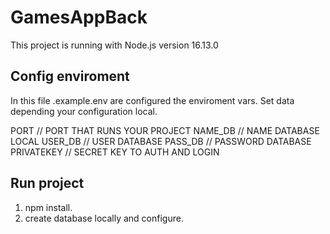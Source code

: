 # GamesAppBack

This project is running with Node.js version 16.13.0

## Config enviroment

In this file .example.env are configured the enviroment vars. Set data depending your configuration local.

PORT // PORT THAT RUNS YOUR PROJECT
NAME_DB // NAME DATABASE LOCAL
USER_DB  // USER DATABASE
PASS_DB  // PASSWORD DATABASE
PRIVATEKEY // SECRET KEY TO AUTH AND LOGIN

## Run project

1. npm install.
2. create database locally and configure.
